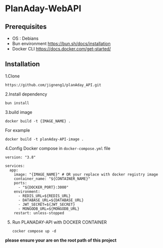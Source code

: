 # PlanAday-WebAPI

## Prerequisites
- OS : Debians
- Bun environment https://bun.sh/docs/installation
- Docker CLI https://docs.docker.com/get-started/

## Installation

1.Clone

`https://github.com/jigneng1/planAday_API.git`

2.Install dependency

`bun install`

3.build image

`docker build -t {IMAGE_NAME} .`

For example 

`docker build -t planAday-API-image .`

4.Config Docker compose in `docker-compose.yml` file

```
version: "3.8"

services:
  app:
    image: "{IMAGE_NAME}" # OR your replace with docker registry image
    container_name: "${CONTAINER_NAME}"
    ports:
      - "${DOCKER_PORT}:3000"
    environment:
      - REDIS_URL=${REDIS_URL}
      - DATABASE_URL=${DATABASE_URL}
      - JWT_SECRET=${JWT_SECRET}
      - MONGODB_URL=${MONGODB_URL}
    restart: unless-stopped
```

5. Run PLANADAY-API with DOCKER CONTAINER

   `cocker compose up -d`

**please ensure your are on the root path of this project**

